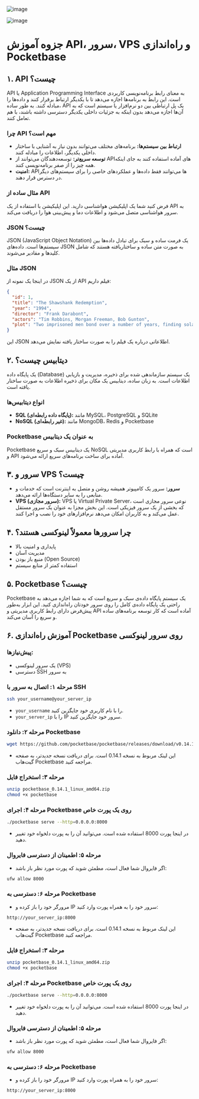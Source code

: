![image](https://github.com/user-attachments/assets/08c4c2de-9382-4d66-8627-e562eec2601d)

![image](https://github.com/user-attachments/assets/4c5d692b-bc82-4121-9a8b-1cd271571d21)

# جزوه آموزش API، سرور، VPS و راه‌اندازی Pocketbase

## ۱. API چیست؟

API یا Application Programming Interface به معنای رابط برنامه‌نویسی کاربردی است. این رابط به برنامه‌ها اجازه می‌دهد تا با یکدیگر ارتباط برقرار کنند و داده‌ها را مبادله کنند. به طور ساده، API یک پل ارتباطی بین دو نرم‌افزار یا سیستم است که به آن‌ها اجازه می‌دهد بدون اینکه به جزئیات داخلی یکدیگر دسترسی داشته باشند، با هم تعامل کنند.

### چرا API مهم است؟

* **ارتباط بین سیستم‌ها:** برنامه‌های مختلف می‌توانند بدون نیاز به آشنایی با ساختار داخلی یکدیگر، اطلاعات را مبادله کنند.
* **توسعه سریع‌تر:** توسعه‌دهندگان می‌توانند از APIهای آماده استفاده کنند به جای اینکه همه چیز را از صفر برنامه‌نویسی کنند.
* **امنیت:** APIها می‌توانند فقط داده‌ها و عملکردهای خاصی را برای سیستم‌های دیگر در دسترس قرار دهند.

### مثال ساده از API

فرض کنید شما یک اپلیکیشن هواشناسی دارید. این اپلیکیشن با استفاده از یک API به سرور هواشناسی متصل می‌شود و اطلاعات دما و پیش‌بینی هوا را دریافت می‌کند.

### JSON چیست؟

JSON (JavaScript Object Notation) یک فرمت ساده و سبک برای تبادل داده‌ها بین سیستم‌ها است. داده‌های JSON به صورت متن ساده و ساختاریافته هستند که شامل کلیدها و مقادیر می‌شوند.

### مثال JSON

در اینجا یک نمونه از JSON از یک API فیلم داریم:

```json
{
  "id": 1,
  "title": "The Shawshank Redemption",
  "year": "1994",
  "director": "Frank Darabont",
  "actors": "Tim Robbins, Morgan Freeman, Bob Gunton",
  "plot": "Two imprisoned men bond over a number of years, finding solace and eventual redemption through acts of common decency."
}
```

این JSON اطلاعاتی درباره یک فیلم را به صورت ساختار یافته نمایش می‌دهد.

## ۲. دیتابیس چیست؟

یک پایگاه داده (Database) یک سیستم سازماندهی شده برای ذخیره، مدیریت و بازیابی اطلاعات است. به زبان ساده، دیتابیس یک مکان برای ذخیره اطلاعات به صورت ساختار یافته است.

### انواع دیتابیس‌ها

* **SQL (پایگاه داده رابطه‌ای):** مانند MySQL، PostgreSQL و SQLite
* **NoSQL (غیر رابطه‌ای):** مانند MongoDB، Redis و Pocketbase

### Pocketbase به عنوان یک دیتابیس

Pocketbase یک دیتابیس سبک و سریع NoSQL است که همراه با رابط کاربری مدیریتی و API آماده برای ساخت برنامه‌های سریع ارائه می‌شود.

## ۳. سرور و VPS چیست؟

* **سرور:** سرور یک کامپیوتر همیشه روشن و متصل به اینترنت است که خدمات و منابعی را به سایر دستگاه‌ها ارائه می‌دهد.
* **VPS (سرور مجازی):** VPS یا Virtual Private Server، نوعی سرور مجازی است که بخشی از یک سرور فیزیکی است. این بخش مجزا به عنوان یک سرور مستقل عمل می‌کند و به کاربران امکان می‌دهد نرم‌افزارهای خود را نصب و اجرا کنند.

## ۴. چرا سرورها معمولاً لینوکسی هستند؟

* پایداری و امنیت بالا
* مدیریت آسان
* منبع باز بودن (Open Source)
* استفاده کمتر از منابع سیستم

## ۵. Pocketbase چیست؟

Pocketbase یک سیستم پایگاه داده‌ی سبک و سریع است که به شما اجازه می‌دهد به راحتی یک پایگاه داده‌ی کامل را روی سرور خودتان راه‌اندازی کنید. این ابزار به‌طور پیش‌فرض دارای رابط کاربری مدیریتی و API آماده است که کار توسعه برنامه‌های ساده و سریع را آسان می‌کند.

## ۶. آموزش راه‌اندازی Pocketbase روی سرور لینوکسی

### پیش‌نیازها:

* یک سرور لینوکسی (VPS)
* دسترسی SSH به سرور

### مرحله ۱: اتصال به سرور با SSH

```bash
ssh your_username@your_server_ip
```

* `your_username` را با نام کاربری خود جایگزین کنید.
* `your_server_ip` را با IP سرور خود جایگزین کنید.

### مرحله ۲: دانلود Pocketbase

```bash
wget https://github.com/pocketbase/pocketbase/releases/download/v0.14.1/pocketbase_0.14.1_linux_amd64.zip
```

* این لینک مربوط به نسخه 0.14.1 است. برای دریافت نسخه جدیدتر، به صفحه گیت‌هاب Pocketbase مراجعه کنید.

### مرحله ۳: استخراج فایل

```bash
unzip pocketbase_0.14.1_linux_amd64.zip
chmod +x pocketbase
```

### مرحله ۴: اجرای Pocketbase روی یک پورت خاص

```bash
./pocketbase serve --http=0.0.0.0:8000
```

* در اینجا پورت 8000 استفاده شده است. می‌توانید آن را به پورت دلخواه خود تغییر دهید.

### مرحله ۵: اطمینان از دسترسی فایروال

* اگر فایروال شما فعال است، مطمئن شوید که پورت مورد نظر باز باشد:

```bash
ufw allow 8000
```

### مرحله ۶: دسترسی به Pocketbase

* مرورگر خود را باز کرده و IP سرور خود را به همراه پورت وارد کنید:

```
http://your_server_ip:8000
```


* این لینک مربوط به نسخه 0.14.1 است. برای دریافت نسخه جدیدتر، به صفحه گیت‌هاب Pocketbase مراجعه کنید.

### مرحله ۳: استخراج فایل

```bash
unzip pocketbase_0.14.1_linux_amd64.zip
chmod +x pocketbase
```

### مرحله ۴: اجرای Pocketbase روی یک پورت خاص

```bash
./pocketbase serve --http=0.0.0.0:8000
```

* در اینجا پورت 8000 استفاده شده است. می‌توانید آن را به پورت دلخواه خود تغییر دهید.

### مرحله ۵: اطمینان از دسترسی فایروال

* اگر فایروال شما فعال است، مطمئن شوید که پورت مورد نظر باز باشد:

```bash
ufw allow 8000
```

### مرحله ۶: دسترسی به Pocketbase

* مرورگر خود را باز کرده و IP سرور خود را به همراه پورت وارد کنید:

```
http://your_server_ip:8000
```
